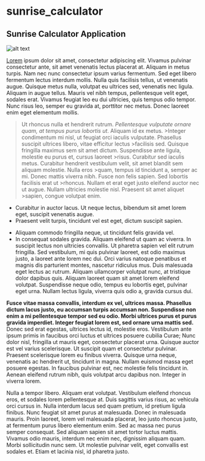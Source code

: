 sunrise_calculator
====================
## Sunrise Calculator Application


![alt text](http://icons.iconarchive.com/icons/iconsmind/outline/256/Sunrise-icon.png "Sunrise")

[Lorem](https://www.lipsum.com/) ipsum dolor sit amet, consectetur adipiscing elit. Vivamus pulvinar consectetur ante, sit amet venenatis lectus placerat at. Aliquam in metus turpis. Nam nec nunc consectetur ipsum varius fermentum. Sed eget libero fermentum lectus interdum mollis. Nulla quis facilisis tellus, ut venenatis augue. Quisque metus nulla, volutpat eu ultrices sed, venenatis nec ligula. Aliquam in augue tellus. Mauris vel nibh tempus, pellentesque velit eget, sodales erat. Vivamus feugiat leo eu dui ultricies, quis tempus odio tempor. Nunc risus leo, semper eu gravida at, porttitor nec metus. Donec laoreet enim eget elementum mollis.

>Ut rhoncus nulla et hendrerit rutrum. *Pellentesque vulputate ornare quam, at tempus purus lobortis ut*. Aliquam id ex metus. >Integer condimentum mi nisl, ut feugiat orci iaculis vulputate. Phasellus suscipit ultrices libero, vitae efficitur lectus >facilisis sed. Quisque fringilla maximus sem sit amet dictum. Suspendisse ante ligula, molestie eu purus et, cursus laoreet >risus. Curabitur sed iaculis metus. Curabitur hendrerit vestibulum velit, sit amet blandit sem aliquam molestie. Nulla eros >quam, tempus id tincidunt a, semper ac mi. Donec mattis viverra nibh. Fusce non felis sapien. Sed lobortis facilisis erat ut >rhoncus. Nullam et erat eget justo eleifend auctor nec ut augue. Nullam ultricies molestie nisl. Praesent sit amet aliquet >sapien, congue volutpat enim.

*    Curabitur in auctor lacus. 
     Ut neque lectus, bibendum sit amet lorem eget, suscipit venenatis augue. 
*    Praesent velit turpis, tincidunt vel est eget, dictum suscipit sapien. 
+ Aliquam commodo fringilla neque, ut tincidunt felis gravida vel. 
+ In consequat sodales gravida. Aliquam eleifend ut quam ac viverra. In suscipit lectus non ultricies convallis. Ut pharetra sapien vel elit rutrum fringilla. Sed vestibulum, mi quis pulvinar laoreet, est odio maximus justo, a laoreet ante lorem nec dui. Orci varius natoque penatibus et magnis dis parturient montes, nascetur ridiculus mus. Duis malesuada eget lectus ac rutrum. Aliquam ullamcorper volutpat nunc, at tristique dolor dapibus quis. Aliquam laoreet quam sit amet lorem eleifend volutpat. Suspendisse neque odio, tempus eu lobortis eget, pulvinar eget urna. Nullam lectus ligula, viverra quis odio a, gravida cursus dui.

**Fusce vitae massa convallis, interdum ex vel, ultrices massa. Phasellus dictum lacus justo, eu accumsan turpis accumsan non. Suspendisse non enim a mi pellentesque tempor sed eu odio. Morbi ultrices purus et purus gravida imperdiet. Integer feugiat lorem est, sed ornare urna mattis sed.** Donec sed erat egestas, ultrices lectus id, molestie eros. Vestibulum ante ipsum primis in faucibus orci luctus et ultrices posuere cubilia Curae; Nunc dolor nisl, fringilla ut mauris eget, consectetur placerat urna. Quisque auctor est vel varius scelerisque. Ut suscipit quam et consectetur pulvinar. Praesent scelerisque lorem eu finibus viverra. Quisque urna neque, venenatis ac hendrerit ut, tincidunt in magna. Nullam euismod massa eget posuere egestas. In faucibus pulvinar est, nec molestie felis tincidunt in. Aenean eleifend rutrum nibh, quis volutpat arcu dapibus non. Integer in viverra lorem.

Nulla a tempor libero. Aliquam erat volutpat. Vestibulum eleifend rhoncus eros, et sodales lorem pellentesque at. Duis sagittis varius risus, ac vehicula orci cursus in. Nulla interdum lacus sed quam pretium, id pretium ligula finibus. Nunc feugiat sit amet purus at malesuada. Donec in malesuada mauris. Proin laoreet, lorem vel malesuada placerat, leo justo rhoncus justo, at fermentum purus libero elementum enim. Sed ac massa nec purus semper consequat. Sed aliquam sapien sit amet tortor luctus mattis. Vivamus odio mauris, interdum nec enim nec, dignissim aliquam quam. Morbi sollicitudin nunc sem. Ut molestie pulvinar velit, eget convallis est sodales et. Etiam et lacinia nisl, id pharetra justo.
